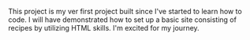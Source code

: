 This project is my ver first project built since I've started to learn how to code. I will have demonstrated how to set up a basic site consisting of recipes by utilizing HTML skills. I'm excited for my journey.